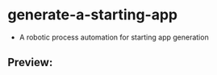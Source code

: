 # generate-a-starting-app
- A robotic process automation for starting app generation

## Preview:


